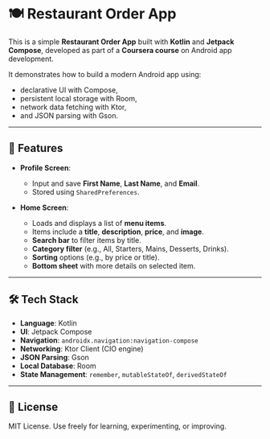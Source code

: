 # 🍽️ Restaurant Order App

This is a simple **Restaurant Order App** built with **Kotlin** and **Jetpack Compose**, developed as part of a **Coursera course** on Android app development.

It demonstrates how to build a modern Android app using:
- declarative UI with Compose,
- persistent local storage with Room,
- network data fetching with Ktor,
- and JSON parsing with Gson.

---

## 📱 Features

- **Profile Screen**:
  - Input and save **First Name**, **Last Name**, and **Email**.
  - Stored using `SharedPreferences`.

- **Home Screen**:
  - Loads and displays a list of **menu items**.
  - Items include a **title**, **description**, **price**, and **image**.
  - **Search bar** to filter items by title.
  - **Category filter** (e.g., All, Starters, Mains, Desserts, Drinks).
  - **Sorting** options (e.g., by price or title).
  - **Bottom sheet** with more details on selected item.

---

## 🛠 Tech Stack

- **Language**: Kotlin
- **UI**: Jetpack Compose
- **Navigation**: `androidx.navigation:navigation-compose`
- **Networking**: Ktor Client (CIO engine)
- **JSON Parsing**: Gson
- **Local Database**: Room
- **State Management**: `remember`, `mutableStateOf`, `derivedStateOf`

---

## 📄 License
MIT License. Use freely for learning, experimenting, or improving.